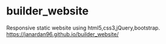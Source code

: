 # builder_website
Responsive static website using html5,css3,jQuery,bootstrap.
https://janardan96.github.io/builder_website/
